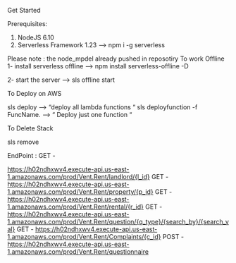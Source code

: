 

Get Started

Prerequisites:

1) NodeJS 6.10
2) Serverless Framework 1.23 —> npm i -g serverless

Please note :  the node_mpdel already pushed in reposotiry 
To work Offline 
 1- install serverless offline —> npm install serverless-offline -D

 2- start the server —> sls offline start
  
To Deploy on AWS 

sls deploy —> “deploy all lambda functions “ 
sls deployfunction -f FuncName.  —> “ Deploy just one function “

To Delete Stack 

sls remove


EndPoint :
  GET - 
  
  https://h02ndhxwv4.execute-api.us-east-1.amazonaws.com/prod/Vent.Rent/landlord/{l_id}
  GET - https://h02ndhxwv4.execute-api.us-east-1.amazonaws.com/prod/Vent.Rent/property/{p_id}
  GET - https://h02ndhxwv4.execute-api.us-east-1.amazonaws.com/prod/Vent.Rent/rental/{r_id}
  GET - https://h02ndhxwv4.execute-api.us-east-1.amazonaws.com/prod/Vent.Rent/question/{q_type}/{search_by}/{search_val}
  GET - https://h02ndhxwv4.execute-api.us-east-1.amazonaws.com/prod/Vent.Rent/Complaints/{c_id}
  POST - https://h02ndhxwv4.execute-api.us-east-1.amazonaws.com/prod/Vent.Rent/questionnaire
